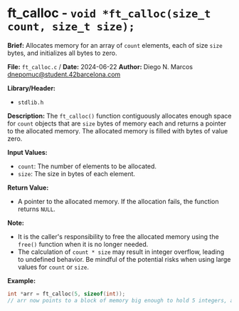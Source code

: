 # ft_calloc - `void *ft_calloc(size_t count, size_t size);`

**Brief:**
Allocates memory for an array of `count` elements, each of size `size` bytes, and initializes all bytes to zero.

**File:** `ft_calloc.c` / **Date:** 2024-06-22
**Author:** Diego N. Marcos <dnepomuc@student.42barcelona.com>

**Library/Header:**
* `stdlib.h `

**Description:**
The `ft_calloc()` function contiguously allocates enough space for `count` objects that are `size` bytes of memory each and returns a pointer to the allocated memory. The allocated memory is filled with bytes of value zero.

**Input Values:**
* `count`: The number of elements to be allocated.
* `size`: The size in bytes of each element.

**Return Value:**
* A pointer to the allocated memory. If the allocation fails, the function returns `NULL`.

**Note:**
- It is the caller's responsibility to free the allocated memory using the `free()` function when it is no longer needed.
- The calculation of `count * size` may result in integer overflow, leading to undefined behavior. Be mindful of the potential risks when using large values for `count` or `size`.

**Example:**
```c
int *arr = ft_calloc(5, sizeof(int)); 
// arr now points to a block of memory big enough to hold 5 integers, all initialized to zero.
```
